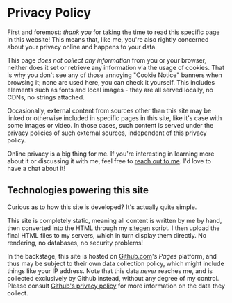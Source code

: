 # Privacy Policy

First and foremost: *thank you* for taking the time to read this specific page in this website! This means that, like me, you're also rightly concerned about your privacy online and happens to your data.

This page *does not collect any information* from you or your browser, neither does it set or retrieve any information via the usage of cookies. That is why you don't see any of those annoying "Cookie Notice" banners when browsing it; none are used here, you can check it yourself. This includes elements such as fonts and local images - they are all served locally, no CDNs, no strings attached.

Occasionally, external content from sources other than this site may be linked or otherwise included in specific pages in this site, like it's case with some images or video. In those cases, such content is served under the privacy policies of such external sources, independent of this privacy policy.

Online privacy is a big thing for me. If you're interesting in learning more about it or discussing it with me, feel free to [reach out to me](/contact). I'd love to have a chat about it!

## Technologies powering this site

Curious as to how this site is developed? It's actually quite simple.

This site is completely static, meaning all content is written by me by hand, then converted into the HTML through my [sitegen](https://github.com/raspibrasil/sitegen) script. I then upload the final HTML files to my servers, which in turn display them directly. No rendering, no databases, no security problems!

In the backstage, this site is hosted on [Github.com](https://github.com)'s *Pages* platform, and thus may be subject to their own data collection policy, which might include things like your IP address. Note that this data *never* reaches me, and is collected exclusively by Github instead, without any degree of my control. Please consult [Github's privacy policy](https://docs.github.com/en/github/site-policy/github-privacy-statement) for more information on the data they collect.
